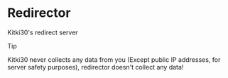 # Redirector
Kitki30's redirect server

> [!TIP]
> Kitki30 never collects any data from you (Except public IP addresses, for server safety purposes), redirector doesn't collect any data!